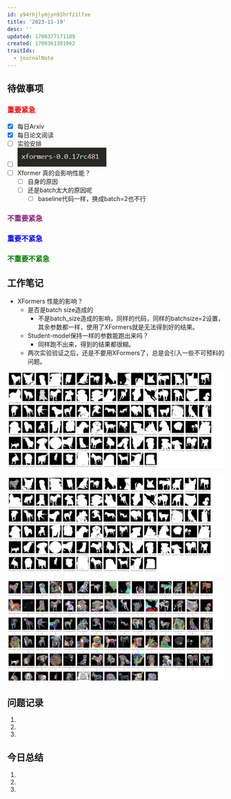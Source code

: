 ```yaml
---
id: y94rhjlymjyn91hrfz1lfxe
title: '2023-11-19'
desc: ''
updated: 1700377171189
created: 1700361301062
traitIds:
  - journalNote
---
```

<!--
Based on the journaling method created by Intelligent Change:
- [Intelligent Change: Our Story](https://www.intelligentchange.com/pages/our-story)
- [The Five Minute Journal](https://www.intelligentchange.com/products/the-five-minute-journal)
-->



## **待做事项**

### <font color=red>**重要紧急**</font>
- [x]  每日Arxiv
- [x]  每日论文阅读
- [ ]  实验安排
  - [ ]  ![图 0](assets/images/ba1f26f8ed4f2cb3b157c3ae2ea076051f1d8cb9f5af3b39bd205c9bfa68be14.png)  
  - [ ] Xformer 真的会影响性能？
    - [ ] 自身的原因
    - [ ] 还是batch太大的原因呢
      - [ ] baseline代码一样，换成batch=2也不行

### <font color=#871F78>**不重要紧急**</font>




### <font color=blue>**重要不紧急**</font>


### <font color=green>**不重要不紧急**</font>




## **工作笔记**

* XFormers 性能的影响？
  * 是否是batch size造成的
    * 不是batch_size造成的影响，同样的代码，同样的batchsize=2设置，其余参数都一样，使用了XFormers就是无法得到好的结果。
  * Student-model保持一样的参数能跑出来吗？
    * 同样跑不出来，得到的结果都很糊。
  * 两次实验验证之后，还是不要用XFormers了，总是会引入一些不可预料的问题。

![图 5](assets/images/6f5f265ff48981cd199da5160ee44b8435903c651a98c8b724f5059d8f932481.png)  

![图 6](assets/images/1024206f9f45fa4ea060c24088b4bc196156ee4365487d82345ddc3221c4ea83.png)  

![图 7](assets/images/518786ba7617a6272be347b4b1a6512583b25fa396caa4f8ac3dbc44ec02f074.png)  



## **问题记录**

1.
2.
3.


## **今日总结**

1.
2.
3.
